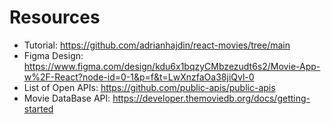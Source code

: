 # Resources

- Tutorial: https://github.com/adrianhajdin/react-movies/tree/main
- Figma Design: https://www.figma.com/design/kdu6x1bqzyCMbzezudt6s2/Movie-App-w%2F-React?node-id=0-1&p=f&t=LwXnzfaOa38jiQvl-0
- List of Open APIs: https://github.com/public-apis/public-apis
- Movie DataBase API: https://developer.themoviedb.org/docs/getting-started